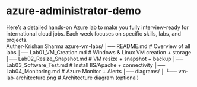 # azure-administrator-demo
Here’s a detailed hands-on Azure lab to make you fully interview-ready for international cloud jobs. Each week focuses on specific skills, labs, and projects.
<br>
Auther-Krishan Sharma
azure-vm-labs/
│── README.md                # Overview of all labs
│── Lab01_VM_Creation.md     # Windows & Linux VM creation + storage
│── Lab02_Resize_Snapshot.md # VM resize + snapshot + backup
│── Lab03_Software_Test.md   # Install IIS/Apache + connectivity
│── Lab04_Monitoring.md      # Azure Monitor + Alerts
│── diagrams/
│    └── vm-lab-architecture.png  # Architecture diagram (optional)
